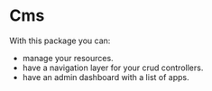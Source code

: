 # Cms

With this package you can:
- manage your resources.
- have a navigation layer for your crud controllers.
- have an admin dashboard with a list of apps.
